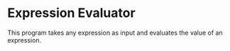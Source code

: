# Expression Evaluator
This program takes any expression as input and evaluates the value of an expression.